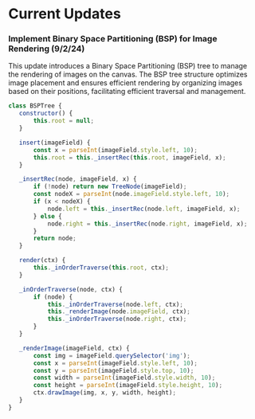 # Current Updates
### Implement Binary Space Partitioning (BSP) for Image Rendering (9/2/24)
This update introduces a Binary Space Partitioning (BSP) tree to manage the rendering of images on the canvas. The BSP tree structure optimizes image placement and ensures efficient rendering by organizing images based on their positions, facilitating efficient traversal and management.
 ```javascript
class BSPTree {
    constructor() {
        this.root = null;
    }

    insert(imageField) {
        const x = parseInt(imageField.style.left, 10);
        this.root = this._insertRec(this.root, imageField, x);
    }

    _insertRec(node, imageField, x) {
        if (!node) return new TreeNode(imageField);
        const nodeX = parseInt(node.imageField.style.left, 10);
        if (x < nodeX) {
            node.left = this._insertRec(node.left, imageField, x);
        } else {
            node.right = this._insertRec(node.right, imageField, x);
        }
        return node;
    }

    render(ctx) {
        this._inOrderTraverse(this.root, ctx);
    }

    _inOrderTraverse(node, ctx) {
        if (node) {
            this._inOrderTraverse(node.left, ctx);
            this._renderImage(node.imageField, ctx);
            this._inOrderTraverse(node.right, ctx);
        }
    }

    _renderImage(imageField, ctx) {
        const img = imageField.querySelector('img');
        const x = parseInt(imageField.style.left, 10);
        const y = parseInt(imageField.style.top, 10);
        const width = parseInt(imageField.style.width, 10);
        const height = parseInt(imageField.style.height, 10);
        ctx.drawImage(img, x, y, width, height);
    }
}
```


